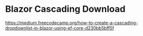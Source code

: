 # Blazor Cascading Download
https://medium.freecodecamp.org/how-to-create-a-cascading-dropdownlist-in-blazor-using-ef-core-d230bb5bff5f